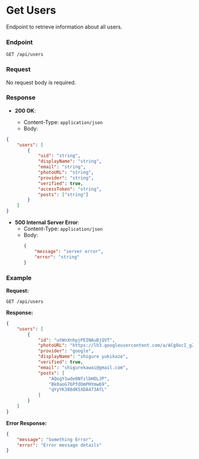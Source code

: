 # Get Users

Endpoint to retrieve information about all users.

### Endpoint

`GET /api/users`

### Request

No request body is required.

### Response

-   **200 OK**:

    -   Content-Type: `application/json`
    -   Body:

```json
{
    "users": [
        {
            "uid": "string",
            "displayName": "string",
            "email": "string",
            "photoURL": "string",
            "provider": "string",
            "verified": true,
            "accessToken": "string",
            "posts": ["string"]
        }
    ]
}
```

-   **500 Internal Server Error**:
    -   Content-Type: `application/json`
    -   Body:
        ```json
        {
            "message": "server error",
            "error": "string"
        }
        ```

### Example

**Request:**

```http
GET /api/users

```

**Response:**

```json
{
    "users": [
        {
            "id": "utWnXnhpjPEINAuBjQVT",
            "photoURL": "https://lh3.googleusercontent.com/a/ACg8ocI_gZFdmdWJ_TG7OWLXtWKcB-qmxIBUmnHlDd3Db4XRAg=s96-c",
            "provider": "google",
            "displayName": "shigure yukikaze",
            "verified": true,
            "email": "shigurekawai@gmail.com",
            "posts": [
                "AQogY1wde8NfzlbHOLJP",
                "Bk0aoG76PfdOmPHYmw69",
                "qYyYK388dK5XDA473AfL"
            ]
        }
    ]
}
```

**Error Response:**

```json
{
    "message": "Something Error",
    "error": "Error message details"
}
```

